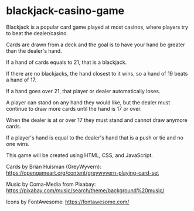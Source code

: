# blackjack-casino-game

Blackjack is a popular card game played at most casinos, where players try to beat the dealer/casino.

Cards are drawn from a deck and the goal is to have your hand be greater than the dealer's hand.

If a hand of cards equals to 21, that is a blackjack.

If there are no blackjacks, the hand closest to it wins, so a hand of 19 beats a hand of 17.

If a hand goes over 21, that player or dealer automatically loses.

A player can stand on any hand they would like, but the dealer must continue to draw more cards until the hand is 17 or over.

When the dealer is at or over 17 they must stand and cannot draw anymore cards.

If a player's hand is equal to the dealer's hand that is a push or tie and no one wins.

This game will be created using HTML, CSS, and JavaScript.

Cards by Brian Huisman (GreyWyvern): https://opengameart.org/content/greywyvern-playing-card-set

Music by Coma-Media from Pixabay: https://pixabay.com/music/search/theme/background%20music/

Icons by FontAwesome: https://fontawesome.com/
